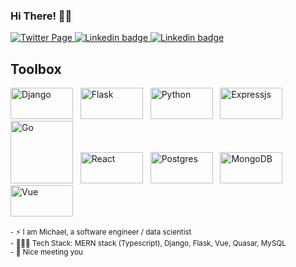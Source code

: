 ### Hi There! 👋🏼


<p align="">
  <a href="https://twitter.com/__mhope_">
    <img src="https://img.shields.io/badge/Twitter-100000?style=for-the-badge&logo=twitter&logoColor=blue" alt="Twitter Page" /> 
  </a>
  <a href="https://www.linkedin.com/in/michael-hope-setriakor-13a539142/">
    <img src="https://img.shields.io/badge/LinkedIn-0077B5?style=for-the-badge&logo=linkedin&logoColor=white" alt="Linkedin badge" />
  </a>
  <a href="mailto:hopemichael720@gmail.com">
    <img src="https://img.shields.io/badge/Gmail-D14836?style=for-the-badge&logo=gmail&logoColor=white" alt="Linkedin badge" />
  </a>
</p>

## Toolbox
<img src="https://img.shields.io/badge/Django-00ADD8?style=for-the-badge&logo=django&logoColor=white" alt="Django" width="100" height="50"/> &nbsp;
<img src="https://img.shields.io/badge/Flask-00ADD8?style=for-the-badge&logo=flask&logoColor=white" alt="Flask" width="100" height="50"/> &nbsp;
<img src="https://img.shields.io/badge/Python-00ADD8?style=for-the-badge&logo=python&logoColor=white" alt="Python" width="100" height="50"/> &nbsp;
<img src="https://img.shields.io/badge/Expressjs-2CA5E0?style=for-the-badge&logo=expressr&logoColor=white" alt="Expressjs" width="100" height="50"/> &nbsp;
<img src="https://img.shields.io/badge/Go-00ADD8?style=for-the-badge&logo=go&logoColor=white" alt="Go" width="100" height="100"/> &nbsp;
<img src="https://img.shields.io/badge/React-20232A?style=for-the-badge&logo=react&logoColor=61DAFB" alt="React" width="100" height="50"/> &nbsp;
<img src="https://img.shields.io/badge/PostgreSQL-316192?style=for-the-badge&logo=postgresql&logoColor=white" alt="Postgres" width="100" height="50"/> &nbsp;
<img src="https://img.shields.io/badge/MongoDB-4EA94B?style=for-the-badge&logo=mongodb&logoColor=white" alt="MongoDB" width="100" height="50"/> &nbsp;
<img src="https://img.shields.io/badge/Vue-326ce5.svg?&style=for-the-badge&logo=vue&logoColor=white" alt="Vue" width="100" height="50"/> &nbsp;


<sub> - ⚡ I am Michael, a software engineer / data scientist </sub><br>
<sub> - 👨🏽‍💻 Tech Stack: MERN stack (Typescript), Django, Flask, Vue, Quasar, MySQL </sub><br>
<sub> - 🙂 Nice meeting you </sub> 

<!--
**mhope-2/mhope-2** is a ✨ _special_ ✨ repository because its `README.md` (this file) appears on your GitHub profile.

Here are some ideas to get you started:

- 🔭 I’m currently working on ...
- 🌱 I’m currently learning ...
- 👯 I’m looking to collaborate on ...
- 🤔 I’m looking for help with ...
- 💬 Ask me about ...
- 📫 How to reach me: ...
- 😄 Pronouns: ...
- ⚡ Fun fact: ...
- [hi](https://example.com)
-->

